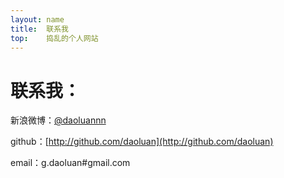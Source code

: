 ```yaml
---
layout: name
title:  联系我
top:    捣乱的个人网站
---
```


联系我：
=====
新浪微博：[@daoluannn](http://weibo.com/daoluanxiaozi)

github：[http://github.com/daoluan](http://github.com/daoluan)

email：g.daoluan#gmail.com
